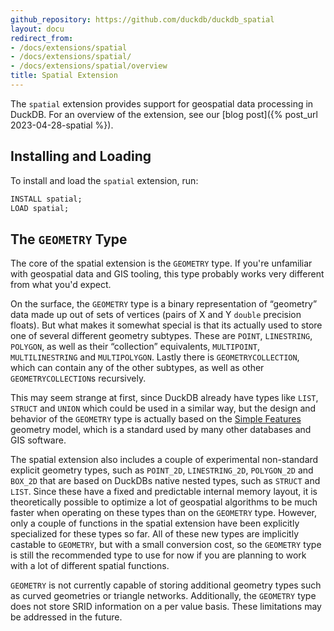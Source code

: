 ```yaml
---
github_repository: https://github.com/duckdb/duckdb_spatial
layout: docu
redirect_from:
- /docs/extensions/spatial
- /docs/extensions/spatial/
- /docs/extensions/spatial/overview
title: Spatial Extension
---
```


The `spatial` extension provides support for geospatial data processing in DuckDB.
For an overview of the extension, see our [blog post]({% post_url 2023-04-28-spatial %}).

## Installing and Loading

To install and load the `spatial` extension, run:

```sql
INSTALL spatial;
LOAD spatial;
```

## The `GEOMETRY` Type

The core of the spatial extension is the `GEOMETRY` type. If you're unfamiliar with geospatial data and GIS tooling, this type probably works very different from what you'd expect.

On the surface, the `GEOMETRY` type is a binary representation of “geometry” data made up out of sets of vertices (pairs of X and Y `double` precision floats). But what makes it somewhat special is that its actually used to store one of several different geometry subtypes. These are `POINT`, `LINESTRING`, `POLYGON`, as well as their “collection” equivalents, `MULTIPOINT`, `MULTILINESTRING` and `MULTIPOLYGON`. Lastly there is `GEOMETRYCOLLECTION`, which can contain any of the other subtypes, as well as other `GEOMETRYCOLLECTION`s recursively.

This may seem strange at first, since DuckDB already have types like `LIST`, `STRUCT` and `UNION` which could be used in a similar way, but the design and behavior of the `GEOMETRY` type is actually based on the [Simple Features](https://en.wikipedia.org/wiki/Simple_Features) geometry model, which is a standard used by many other databases and GIS software.

The spatial extension also includes a couple of experimental non-standard explicit geometry types, such as `POINT_2D`, `LINESTRING_2D`, `POLYGON_2D` and `BOX_2D` that are based on DuckDBs native nested types, such as `STRUCT` and `LIST`. Since these have a fixed and predictable internal memory layout, it is theoretically possible to optimize a lot of geospatial algorithms to be much faster when operating on these types than on the `GEOMETRY` type. However, only a couple of functions in the spatial extension have been explicitly specialized for these types so far. All of these new types are implicitly castable to `GEOMETRY`, but with a small conversion cost, so the `GEOMETRY` type is still the recommended type to use for now if you are planning to work with a lot of different spatial functions.

`GEOMETRY` is not currently capable of storing additional geometry types such as curved geometries or triangle networks. Additionally, the `GEOMETRY` type does not store SRID information on a per value basis. These limitations may be addressed in the future.